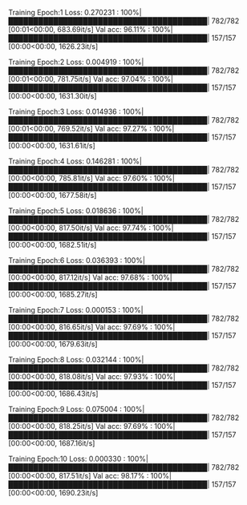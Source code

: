Training Epoch:1
Loss: 0.270231      : 100%|████████████████████████████████████████| 782/782 [00:01<00:00, 683.69it/s]
Val acc: 96.11%     : 100%|████████████████████████████████████████| 157/157 [00:00<00:00, 1626.23it/s]

Training Epoch:2
Loss: 0.004919      : 100%|████████████████████████████████████████| 782/782 [00:01<00:00, 781.75it/s]
Val acc: 97.04%     : 100%|████████████████████████████████████████| 157/157 [00:00<00:00, 1631.30it/s]

Training Epoch:3
Loss: 0.014936      : 100%|████████████████████████████████████████| 782/782 [00:01<00:00, 769.52it/s]
Val acc: 97.27%     : 100%|████████████████████████████████████████| 157/157 [00:00<00:00, 1631.61it/s]

Training Epoch:4
Loss: 0.146281      : 100%|████████████████████████████████████████| 782/782 [00:00<00:00, 785.81it/s]
Val acc: 97.60%     : 100%|████████████████████████████████████████| 157/157 [00:00<00:00, 1677.58it/s]

Training Epoch:5
Loss: 0.018636      : 100%|████████████████████████████████████████| 782/782 [00:00<00:00, 817.50it/s]
Val acc: 97.74%     : 100%|████████████████████████████████████████| 157/157 [00:00<00:00, 1682.51it/s]

Training Epoch:6
Loss: 0.036393      : 100%|████████████████████████████████████████| 782/782 [00:00<00:00, 817.12it/s]
Val acc: 97.68%     : 100%|████████████████████████████████████████| 157/157 [00:00<00:00, 1685.27it/s]

Training Epoch:7
Loss: 0.000153      : 100%|████████████████████████████████████████| 782/782 [00:00<00:00, 816.65it/s]
Val acc: 97.69%     : 100%|████████████████████████████████████████| 157/157 [00:00<00:00, 1679.63it/s]

Training Epoch:8
Loss: 0.032144      : 100%|████████████████████████████████████████| 782/782 [00:00<00:00, 818.08it/s]
Val acc: 97.93%     : 100%|████████████████████████████████████████| 157/157 [00:00<00:00, 1686.43it/s]

Training Epoch:9
Loss: 0.075004      : 100%|████████████████████████████████████████| 782/782 [00:00<00:00, 818.25it/s]
Val acc: 97.69%     : 100%|████████████████████████████████████████| 157/157 [00:00<00:00, 1687.16it/s]

Training Epoch:10
Loss: 0.000330      : 100%|████████████████████████████████████████| 782/782 [00:00<00:00, 817.51it/s]
Val acc: 98.17%     : 100%|████████████████████████████████████████| 157/157 [00:00<00:00, 1690.23it/s]
